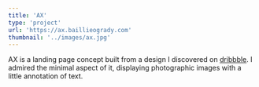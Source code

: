 ```yaml
---
title: 'AX'
type: 'project'
url: 'https://ax.baillieogrady.com'
thumbnail: '../images/ax.jpg'
---
```


AX is a landing page concept built from a design I discovered on [dribbble](https://dribbble.com/shots/5965705-Artistic-Portfolio-Interface-Design-Dark). I admired the minimal aspect of it, displaying photographic images with a little annotation of text.